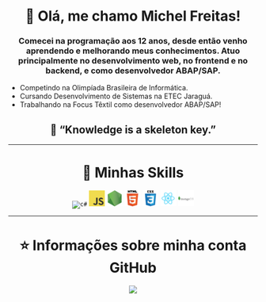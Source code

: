 <div> 
  <h1 align="center">👋 Olá, me chamo <strong>Michel Freitas!</strong></h1>
  <h3 align="center">Comecei na programação aos 12 anos, desde então venho aprendendo e melhorando meus conhecimentos. Atuo principalmente no desenvolvimento web, no frontend e no backend, e como desenvolvedor ABAP/SAP.</h3>
  <ul>
    <li>Competindo na Olimpíada Brasileira de Informática.</li>
    <li>Cursando Desenvolvimento de Sistemas na ETEC Jaraguá.</li>
    <li>Trabalhando na Focus Têxtil como desenvolvedor ABAP/SAP!</li>
  </ul>
  <h2 align="center">🔭 “Knowledge is a skeleton key.”</h2>
</div>

---

<div align="center">
  <h1 align="center">🚀 Minhas Skills</h1>
  <code><img height="32" src="https://seeklogo.com/images/C/c-sharp-c-logo-02F17714BA-seeklogo.com.png" alt="c#"/></code>
  <code><img height="32" src="https://raw.githubusercontent.com/github/explore/80688e429a7d4ef2fca1e82350fe8e3517d3494d/topics/javascript/javascript.png" alt="Javascript"/></code>
  <code><img height="32" src="https://raw.githubusercontent.com/github/explore/80688e429a7d4ef2fca1e82350fe8e3517d3494d/topics/nodejs/nodejs.png" alt="Nodejs"/></code>
  <code><img height="32" src="https://raw.githubusercontent.com/github/explore/80688e429a7d4ef2fca1e82350fe8e3517d3494d/topics/html/html.png" alt="HTML5"/></code>
  <code><img height="32" src="https://raw.githubusercontent.com/github/explore/80688e429a7d4ef2fca1e82350fe8e3517d3494d/topics/css/css.png" alt="CSS"/></code>
  <code><img height="32" src="https://raw.githubusercontent.com/github/explore/80688e429a7d4ef2fca1e82350fe8e3517d3494d/topics/react/react.png" alt="React"/></code>
  <code><img height="32" src="https://raw.githubusercontent.com/github/explore/80688e429a7d4ef2fca1e82350fe8e3517d3494d/topics/mongodb/mongodb.png" alt="MongoDB"/></code>
</div>

---

<div align="center">
  <h1>⭐ Informações sobre minha conta GitHub</h1>
  <img src="https://github-readme-stats.vercel.app/api?username=freitassdev&show_icons=true"/>
</div>

